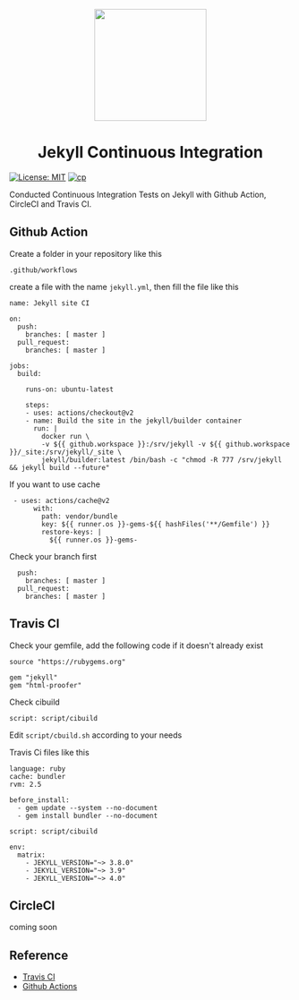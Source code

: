 <p align="center" width="300">
   <img align="center" width="200" src="https://upload.wikimedia.org/wikipedia/commons/4/42/Jekyll_%28software%29_Logo.png" />
   <h1 align="center">Jekyll Continuous Integration</h1>
</p>

[![License: MIT](https://img.shields.io/badge/License-MIT-yellow.svg)](https://opensource.org/licenses/MIT)
[![cp](https://img.shields.io/badge/powered%20by-jekyll-red.svg)](https://jekyllrb.com/)

Conducted Continuous Integration Tests on Jekyll with Github Action, CircleCI and Travis CI.

## Github Action

Create a folder in your repository like this

```
.github/workflows
```

create a file with the name ```jekyll.yml```, then fill the file like this

```
name: Jekyll site CI

on:
  push:
    branches: [ master ]
  pull_request:
    branches: [ master ]

jobs:
  build:

    runs-on: ubuntu-latest

    steps:
    - uses: actions/checkout@v2
    - name: Build the site in the jekyll/builder container
      run: |
        docker run \
        -v ${{ github.workspace }}:/srv/jekyll -v ${{ github.workspace }}/_site:/srv/jekyll/_site \
        jekyll/builder:latest /bin/bash -c "chmod -R 777 /srv/jekyll && jekyll build --future"

```

If you want to use cache

```
 - uses: actions/cache@v2
      with:
        path: vendor/bundle
        key: ${{ runner.os }}-gems-${{ hashFiles('**/Gemfile') }}
        restore-keys: |
          ${{ runner.os }}-gems-
```

Check your branch first

```
  push:
    branches: [ master ]
  pull_request:
    branches: [ master ]
```

## Travis CI

Check your gemfile, add the following code if it doesn't already exist

```
source "https://rubygems.org"

gem "jekyll"
gem "html-proofer"
```

Check cibuild

```
script: script/cibuild
```

Edit ```script/cbuild.sh``` according to your needs

Travis Ci files like this

```
language: ruby
cache: bundler
rvm: 2.5

before_install:
  - gem update --system --no-document
  - gem install bundler --no-document

script: script/cibuild

env:
  matrix:
    - JEKYLL_VERSION="~> 3.8.0"
    - JEKYLL_VERSION="~> 3.9"
    - JEKYLL_VERSION="~> 4.0"
```
## CircleCI

coming soon

## Reference

- [Travis CI](https://jekyllrb.com/docs/continuous-integration/travis-ci/)
- [Github Actions](https://jekyllrb.com/docs/continuous-integration/github-actions/)
